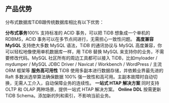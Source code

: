## **产品优势**

分布式数据库TiDB跟传统数据库相比有以下优势：

**分布式事务**100% 支持标准的 ACID 事务，可以把 TiDB 想象成一个单机的 RDBMS，ACID 事务可以在多节点间进行，无需担心一致性问题。
**高度兼容 MySQL**
支持绝大多数 MySQL 语法，TiDB 的通讯协议与 MySQL 高度兼容，你可以轻松地像使用单机数据库一样，用 TiDB 替换 MySQL 来支持你的业务，不需要修改代码。MySQL 社区所有的周边工具都可以接入 TiDB，比如myloader / mydumper / MySQL JDBC Driver / Navicat / Workbench / WordPress / 主流 ORM 框架等
**服务高可用性**
TiDB 使用多副本进行数据存储，并依赖业界最先进的 Raft 多数派选举算法确保数据 100% 强一致性和高可用。主副本故障时自动切换，无需人工介入，自动保障业务的连续性。
**一站式 HTAP 解决方案**
同时支持 OLTP 和 OLAP 两种场景，提供一站式 HTAP 解决方案。
**Online DDL**
按需更新 TiDB Schema。添加新的列和索引，不影响当前业务。